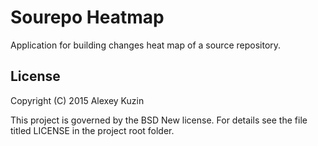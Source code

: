 Sourepo Heatmap
==============
Application for building changes heat map of a source repository.

License
-------
Copyright (C) 2015 Alexey Kuzin

This project is governed by the BSD New license. For details see the file
titled LICENSE in the project root folder.
